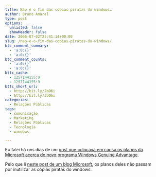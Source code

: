 ```yaml
---
title: Não é o fim das cópias piratas do windows…
author: Bruno Amaral
type: post
options:
  unlisted: false
  showHeader: false
date: 2006-07-02T23:41:14+00:00
slug: /nao-e-o-fim-das-copias-piratas-do-windows/
btc_comment_summary:
  - 'a:0:{}'
  - 'a:0:{}'
btc_comment_counts:
  - 'a:0:{}'
  - 'a:0:{}'
bttc_cache:
  - 1257144155:0
  - 1257144155:0
bttc_short_url:
  - http://bit.ly/JbO6i
  - http://bit.ly/JbO6i
categories:
  - Relações Públicas
tags:
  - comunicação
  - Marketing
  - Relações Públicas
  - Tecnologia
  - windows

---
```

Eu falei há uns dias de um [post que colocava em causa os planos da Microsoft acerca do novo programa Windows Genuine Advantage][1].

Pelo que li [neste post de um blog Microsoft][2], os planos deles não passam por inutilizar as cópias piratas do windows.

 [1]: http://www.brunoamaral.com/sera-o-fim-das-copias-piratas-do-windows/
 [2]: http://blogs.msdn.com/wga/archive/2006/06/30/652818.aspx